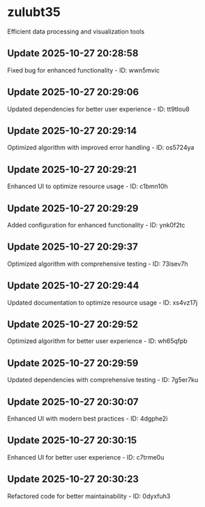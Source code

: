 # zulubt35
Efficient data processing and visualization tools

## Update 2025-10-27 20:28:58
Fixed bug for enhanced functionality - ID: wwn5mvic


## Update 2025-10-27 20:29:06
Updated dependencies for better user experience - ID: tt9tlou8


## Update 2025-10-27 20:29:14
Optimized algorithm with improved error handling - ID: os5724ya


## Update 2025-10-27 20:29:21
Enhanced UI to optimize resource usage - ID: c1bmn10h


## Update 2025-10-27 20:29:29
Added configuration for enhanced functionality - ID: ynk0f2tc


## Update 2025-10-27 20:29:37
Optimized algorithm with comprehensive testing - ID: 73isev7h


## Update 2025-10-27 20:29:44
Updated documentation to optimize resource usage - ID: xs4vz17j


## Update 2025-10-27 20:29:52
Optimized algorithm for better user experience - ID: wh65qfpb


## Update 2025-10-27 20:29:59
Updated dependencies with comprehensive testing - ID: 7g5er7ku


## Update 2025-10-27 20:30:07
Enhanced UI with modern best practices - ID: 4dgphe2i


## Update 2025-10-27 20:30:15
Enhanced UI for better user experience - ID: c7trme0u


## Update 2025-10-27 20:30:23
Refactored code for better maintainability - ID: 0dyxfuh3

